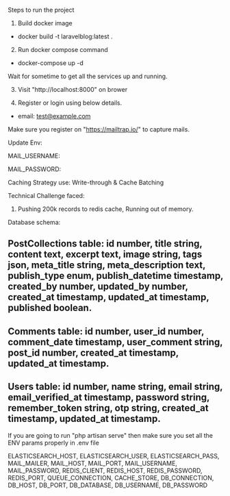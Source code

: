 Steps to run the project

1. Build docker image
- docker build -t laravelblog:latest .

2. Run docker compose command
- docker-compose up -d

Wait for sometime to get all the services up and running.

3. Visit "http://localhost:8000" on brower

4. Register or login using below details.
- email: test@example.com

Make sure you register on "https://mailtrap.io/" to capture mails.

Update Env:

MAIL_USERNAME:<account-id>

MAIL_PASSWORD: <account-pass>

Caching Strategy use:  Write-through & Cache Batching

Technical Challenge faced:
1. Pushing 200k records to redis cache, Running out of memory.


Database schema:

PostCollections table:
id number, title string, content text, excerpt text, image string, tags json, meta_title string, meta_description text, publish_type enum, publish_datetime timestamp, created_by number, updated_by number, created_at timestamp, updated_at timestamp, published boolean.
-------------
Comments table:
id number, user_id number, comment_date timestamp, user_comment string, post_id number, created_at timestamp, updated_at timestamp.
----------------
Users table:
id number, name string, email string, email_verified_at timestamp, password string, remember_token string, otp string, created_at timestamp, updated_at timestamp.
-----------------

If you are going to run "php artisan serve" then make sure you set all the ENV params properly in .env file

ELASTICSEARCH_HOST, 
ELASTICSEARCH_USER, 
ELASTICSEARCH_PASS, 
MAIL_MAILER, 
MAIL_HOST, 
MAIL_PORT, 
MAIL_USERNAME, 
MAIL_PASSWORD, 
REDIS_CLIENT, 
REDIS_HOST, 
REDIS_PASSWORD, 
REDIS_PORT, 
QUEUE_CONNECTION, 
CACHE_STORE, 
DB_CONNECTION, 
DB_HOST, 
DB_PORT, 
DB_DATABASE, 
DB_USERNAME, 
DB_PASSWORD
